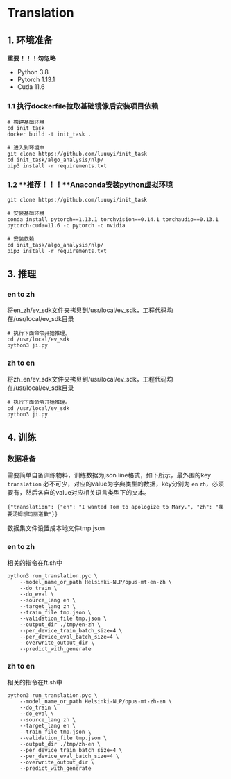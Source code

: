 # Translation

## 1. 环境准备

**重要！！！勿忽略**
- Python 3.8
- Pytorch 1.13.1
- Cuda 11.6

### 1.1 执行dockerfile拉取基础镜像后安装项目依赖
```
# 构建基础环境
cd init_task
docker build -t init_task .

# 进入到环境中
git clone https://github.com/luuuyi/init_task
cd init_task/algo_analysis/nlp/
pip3 install -r requirements.txt
```

### 1.2 **推荐！！！**Anaconda安装python虚拟环境
```
git clone https://github.com/luuuyi/init_task

# 安装基础环境
conda install pytorch==1.13.1 torchvision==0.14.1 torchaudio==0.13.1 pytorch-cuda=11.6 -c pytorch -c nvidia

# 安装依赖
cd init_task/algo_analysis/nlp/
pip3 install -r requirements.txt
```

## 3. 推理

### en to zh

将en_zh/ev_sdk文件夹拷贝到/usr/local/ev_sdk，工程代码均在/usr/local/ev_sdk目录

```
# 执行下面命令开始推理。
cd /usr/local/ev_sdk
python3 ji.py
```

### zh to en

将zh_en/ev_sdk文件夹拷贝到/usr/local/ev_sdk，工程代码均在/usr/local/ev_sdk目录

```
# 执行下面命令开始推理。
cd /usr/local/ev_sdk
python3 ji.py
```

## 4. 训练

### 数据准备

需要简单自备训练物料，训练数据为json line格式，如下所示，最外围的key `translation` 必不可少，对应的value为字典类型的数据，key分别为 `en` `zh`，必须要有，然后各自的value对应相关语言类型下的文本。

```
{"translation": {"en": "I wanted Tom to apologize to Mary.", "zh": "我要汤姆想玛丽道歉"}}
```

数据集文件设置成本地文件tmp.json

### en to zh

相关的指令在ft.sh中

```
python3 run_translation.pyc \
    --model_name_or_path Helsinki-NLP/opus-mt-en-zh \
    --do_train \
    --do_eval \
    --source_lang en \
    --target_lang zh \
    --train_file tmp.json \
    --validation_file tmp.json \
    --output_dir ./tmp/en-zh \
    --per_device_train_batch_size=4 \
    --per_device_eval_batch_size=4 \
    --overwrite_output_dir \
    --predict_with_generate
```

### zh to en

相关的指令在ft.sh中

```
python3 run_translation.pyc \
    --model_name_or_path Helsinki-NLP/opus-mt-zh-en \
    --do_train \
    --do_eval \
    --source_lang zh \
    --target_lang en \
    --train_file tmp.json \
    --validation_file tmp.json \
    --output_dir ./tmp/zh-en \
    --per_device_train_batch_size=4 \
    --per_device_eval_batch_size=4 \
    --overwrite_output_dir \
    --predict_with_generate
```